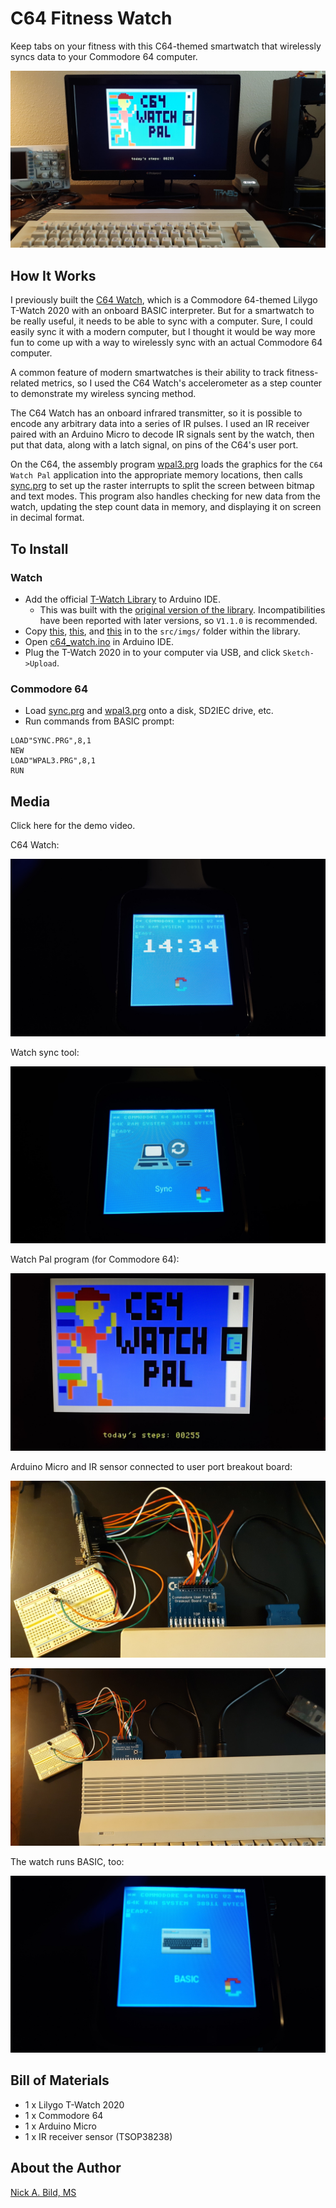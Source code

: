 # C64 Fitness Watch

Keep tabs on your fitness with this C64-themed smartwatch that wirelessly syncs data to your Commodore 64 computer.

![](https://raw.githubusercontent.com/nickbild/c64_watch_sync/main/media/watch_pal_c64_sm.jpg)

## How It Works

I previously built the [C64 Watch](https://github.com/nickbild/c64_watch), which is a Commodore 64-themed Lilygo T-Watch 2020 with an onboard BASIC interpreter.  But for a smartwatch to be really useful, it needs to be able to sync with a computer.  Sure, I could easily sync it with a modern computer, but I thought it would be way more fun to come up with a way to wirelessly sync with an actual Commodore 64 computer.

A common feature of modern smartwatches is their ability to track fitness-related metrics, so I used the C64 Watch's accelerometer as a step counter to demonstrate my wireless syncing method.

The C64 Watch has an onboard infrared transmitter, so it is possible to encode any arbitrary data into a series of IR pulses.  I used an IR receiver paired with an Arduino Micro to decode IR signals sent by the watch, then put that data, along with a latch signal, on pins of the C64's user port.

On the C64, the assembly program [wpal3.prg](https://github.com/nickbild/c64_watch_sync/blob/main/wpal3.prg) loads the graphics for the `C64 Watch Pal` application into the appropriate memory locations, then calls [sync.prg](https://github.com/nickbild/c64_watch_sync/blob/main/sync.prg) to set up the raster interrupts to split the screen between bitmap and text modes.  This program also handles checking for new data from the watch, updating the step count data in memory, and displaying it on screen in decimal format.

## To Install

### Watch

- Add the official [T-Watch Library](https://github.com/Xinyuan-LilyGO/TTGO_TWatch_Library) to Arduino IDE.
  - This was built with the [original version of the library](https://github.com/Xinyuan-LilyGO/TTGO_TWatch_Library/tree/V1.1.0).  Incompatibilities have been reported with later versions, so `V1.1.0` is recommended.
- Copy [this](https://github.com/nickbild/c64_watch/blob/main/assets/c64_basic.c), [this](https://github.com/nickbild/c64_watch/blob/main/assets/menu.c), and [this](https://github.com/nickbild/c64_watch_sync/blob/main/assets/c64_sync.c) in to the `src/imgs/` folder within the library.
- Open [c64_watch.ino](https://github.com/nickbild/c64_watch_sync/blob/main/c64_watch/c64_watch.ino) in Arduino IDE.
- Plug the T-Watch 2020 in to your computer via USB, and click `Sketch->Upload`.

### Commodore 64

- Load [sync.prg](https://github.com/nickbild/c64_watch_sync/blob/main/sync.prg) and [wpal3.prg](https://github.com/nickbild/c64_watch_sync/blob/main/wpal3.prg) onto a disk, SD2IEC drive, etc.
- Run commands from BASIC prompt:
```
LOAD"SYNC.PRG",8,1
NEW
LOAD"WPAL3.PRG",8,1
RUN
```

## Media

Click here for the demo video.

C64 Watch:

![](https://raw.githubusercontent.com/nickbild/c64_watch_sync/main/media/home1_sm.jpg)

Watch sync tool:

![](https://raw.githubusercontent.com/nickbild/c64_watch_sync/main/media/sync4_sm.jpg)

Watch Pal program (for Commodore 64):

![](https://raw.githubusercontent.com/nickbild/c64_watch_sync/main/media/watch_pal_sm.jpg)

Arduino Micro and IR sensor connected to user port breakout board:

![](https://raw.githubusercontent.com/nickbild/c64_watch_sync/main/media/arduino_close_sm.jpg)

![](https://raw.githubusercontent.com/nickbild/c64_watch_sync/main/media/arduino_zoom_out_sm.jpg)

The watch runs BASIC, too:

![](https://raw.githubusercontent.com/nickbild/c64_watch_sync/main/media/basic_sm.jpg)

## Bill of Materials

- 1 x Lilygo T-Watch 2020
- 1 x Commodore 64
- 1 x Arduino Micro
- 1 x IR receiver sensor (TSOP38238)

## About the Author

[Nick A. Bild, MS](https://nickbild79.firebaseapp.com/#!/)
